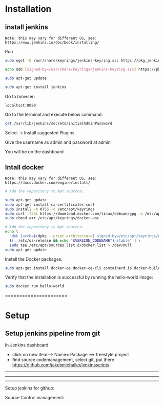 # Installation

## install jenkins

`Note: this may vary for different OS, see: https://www.jenkins.io/doc/book/installing/`

Run

```sh
sudo wget -O /usr/share/keyrings/jenkins-keyring.asc https://pkg.jenkins.io/debian-stable/jenkins.io-2023.key

echo deb [signed-by=/usr/share/keyrings/jenkins-keyring.asc] https://pkg.jenkins.io/debian-stable binary/ | sudo tee /etc/apt/sources.list.d/jenkins.list > /dev/null

sudo apt-get update

sudo apt-get install jenkins
```

Go to browser:

```sh
localhost:8080
```

Go to the terminal and execute below command:

```sh
cat /var/lib/jenkins/secrets/initialAdminPassword
```

Select -> Install suggested Plugins

Give the username as admin and password at admin

You will be on the dashboard

## Intall docker

`Note: this may vary for different OS, see: https://docs.docker.com/engine/install/`

```sh
# Add the repository to Apt sources:

sudo apt-get update
sudo apt-get install ca-certificates curl
sudo install -m 0755 -d /etc/apt/keyrings
sudo curl -fsSL https://download.docker.com/linux/debian/gpg -o /etc/apt/keyrings/docker.asc
sudo chmod a+r /etc/apt/keyrings/docker.asc

# Add the repository to Apt sources:
echo \
  "deb [arch=$(dpkg --print-architecture) signed-by=/etc/apt/keyrings/docker.asc] https://download.docker.com/linux/debian \
  $(. /etc/os-release && echo "$VERSION_CODENAME") stable" | \
  sudo tee /etc/apt/sources.list.d/docker.list > /dev/null
sudo apt-get update
```

Install the Docker packages.

```sh
sudo apt-get install docker-ce docker-ce-cli containerd.io docker-buildx-plugin docker-compose-plugin
```

Verify that the installation is successful by running the hello-world image:

```sh
sudo docker run hello-world
```

======================

# Setup

## Setup jenkins pipeline from git

In Jenkins dashboard

- click on new item--> Name= Package ==> freestyle project
- find source codemanagement, select git, put there https://github.com/jakubmichalko/jenkinsscripts

---

---

---

Setup jenkins for github:

Source Control management:
